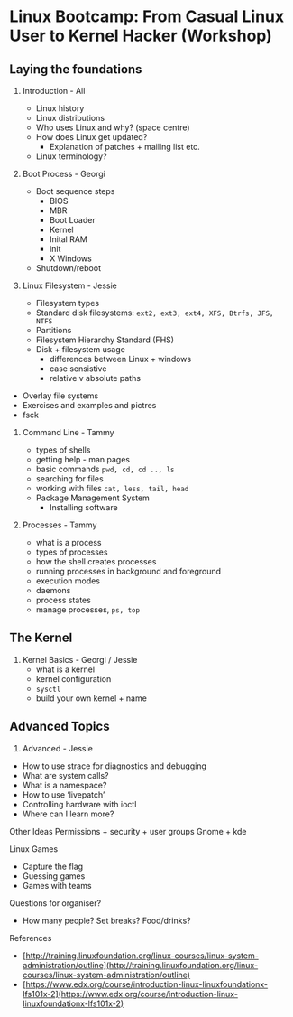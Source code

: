 # Linux Bootcamp: From Casual Linux User to Kernel Hacker (Workshop)

## Laying the foundations
1. Introduction - All
    * Linux history
    * Linux distributions
    * Who uses Linux and why? (space centre)
    * How does Linux get updated?
        * Explanation of patches + mailing list etc.
    * Linux terminology?

1. Boot Process - Georgi
    * Boot sequence steps
        * BIOS
        * MBR
        * Boot Loader
        * Kernel
        * Inital RAM
        * init
        * X Windows
    * Shutdown/reboot

1. Linux Filesystem - Jessie
    * Filesystem types
    * Standard disk filesystems: `ext2, ext3, ext4, XFS, Btrfs, JFS, NTFS`
    * Partitions
    * Filesystem Hierarchy Standard (FHS)
    * Disk + filesystem usage
        * differences between Linux + windows
        * case sensistive
        * relative v absolute paths
  * Overlay file systems
  * Exercises and examples and pictres
  * fsck

1. Command Line - Tammy
    * types of shells
    * getting help - man pages
    * basic commands `pwd, cd, cd .., ls`
    * searching for files
    * working with files `cat, less, tail, head`
    * Package Management System
        * Installing software

1. Processes - Tammy
    * what is a process
    * types of processes
    * how the shell creates processes 
    * running processes in background and foreground
    * execution modes
    * daemons
    * process states
    * manage processes, `ps, top`

## The Kernel
1. Kernel Basics  - Georgi / Jessie
    * what is a kernel
    * kernel configuration
    * `sysctl`
    * build your own kernel + name

## Advanced Topics 
1. Advanced - Jessie
* How to use strace for diagnostics and debugging
* What are system calls?
* What is a namespace?
* How to use ‘livepatch’
* Controlling hardware with ioctl
* Where can I learn more? 

Other Ideas
Permissions + security + user groups
Gnome + kde

Linux Games
* Capture the flag
* Guessing games
* Games with teams

Questions for organiser?
* How many people?
Set breaks?
Food/drinks?
 
References
* [http://training.linuxfoundation.org/linux-courses/linux-system-administration/outline](http://training.linuxfoundation.org/linux-courses/linux-system-administration/outline)
* [https://www.edx.org/course/introduction-linux-linuxfoundationx-lfs101x-2](https://www.edx.org/course/introduction-linux-linuxfoundationx-lfs101x-2)
